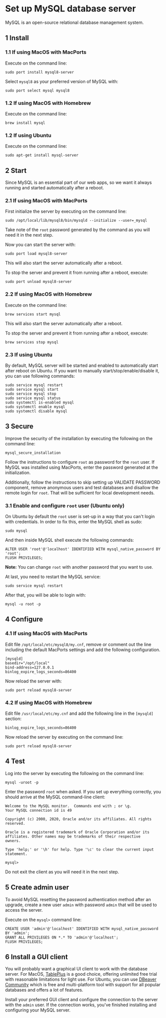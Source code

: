 # Set up MySQL database server

MySQL is an open-source relational database management system.

## 1 Install

### 1.1 If using MacOS with MacPorts

Execute on the command line:

```console
sudo port install mysql8-server
```

Select `mysql8` as your preferred version of MySQL with:

```console
sudo port select mysql mysql8
```

### 1.2 If using MacOS with Homebrew

Execute on the command line:

```console
brew install mysql
```

### 1.2 If using Ubuntu

Execute on the command line:

```console
sudo apt-get install mysql-server
```

## 2 Start

Since MySQL is an essential part of our web apps, so we want it always running
and started automatically after a reboot.

### 2.1 If using MacOS with MacPorts

First initialize the server by executing on the command line:

```console
sudo /opt/local/lib/mysql8/bin/mysqld --initialize --user=_mysql
```

Take note of the `root` password generated by the command as you will need it in
the next step.

Now you can start the server with:

```console
sudo port load mysql8-server
```

This will also start the server automatically after a reboot.

To stop the server and prevent it from running after a reboot, execute:

```console
sudo port unload mysql8-server
```

### 2.2 If using MacOS with Homebrew

Execute on the command line:

```console
brew services start mysql
```

This will also start the server automatically after a reboot.

To stop the server and prevent it from running after a reboot, execute:

```console
brew services stop mysql
```

### 2.3 If using Ubuntu

By default, MySQL server will be started and enabled to automatically
start after reboot on Ubuntu. If you want to manually start/stop/enable/disable
it, you can use following commands:

```console
sudo service mysql restart
sudo service mysql start
sudo service mysql stop
sudo service mysql status
sudo systemctl is-enabled mysql
sudo systemctl enable mysql
sudo systemctl disable mysql
```

## 3 Secure

Improve the security of the installation by executing the following on the
command line:

```console
mysql_secure_installation
```

Follow the instructions to configure `root` as password for the `root` user. If
MySQL was installed using MacPorts, enter the password generated at the
initialization.

Additionally, follow the instructions to skip setting up VALIDATE PASSWORD
component, remove anonymous users and test databases and disallow the remote
login for `root`. That will be sufficient for local development needs.

### 3.1 Enable and configure `root` user (Ubuntu only)

On Ubuntu by default the `root` user is set-up in a way that you can't login
with credentials. In order to fix this, enter the MySQL shell as sudo:

```console
sudo mysql
```

And then inside MySQL shell execute the following commands:

```mysql
ALTER USER 'root'@'localhost' IDENTIFIED WITH mysql_native_password BY 'root';
FLUSH PRIVILEGES;
```

**Note:** You can change `root` with another password that you want to use.

At last, you need to restart the MySQL service:

```console
sudo service mysql restart
```

After that, you will be able to login with:

```console
mysql -u root -p
```

## 4 Configure

### 4.1 If using MacOS with MacPorts

Edit file `/opt/local/etc/mysql8/my.cnf`, remove or comment out the line
including the default MacPorts settings and add the following configuration.

```dosini
[mysqld]
basedir="/opt/local"
bind-address=127.0.0.1
binlog_expire_logs_seconds=86400
```

Now reload the server with:

```console
sudo port reload mysql8-server
```

### 4.2 If using MacOS with Homebrew

Edit file `/usr/local/etc/my.cnf` and add the following line in the `[mysqld]`
section:

```dosini
binlog_expire_logs_seconds=86400
```

Now reload the server by executing on the command line:

```console
sudo port reload mysql8-server
```

## 4 Test

Log into the server by executing the following on the command line:

```console
mysql -uroot -p
```

Enter the password `root` when asked. If you set up everything correctly, you
should arrive at the MySQL command-line client:

```text
Welcome to the MySQL monitor.  Commands end with ; or \g.
Your MySQL connection id is 49

Copyright (c) 2000, 2020, Oracle and/or its affiliates. All rights reserved.

Oracle is a registered trademark of Oracle Corporation and/or its
affiliates. Other names may be trademarks of their respective
owners.

Type 'help;' or '\h' for help. Type '\c' to clear the current input statement.

mysql>
```

Do not exit the client as you will need it in the next step.

## 5 Create admin user

To avoid MySQL resetting the password authentication method after an upgrade,
create a new user `admin` with password `admin` that will be used to access the
server.

Execute on the `mysql>` command line:

```console
CREATE USER 'admin'@'localhost' IDENTIFIED WITH mysql_native_password BY 'admin';
GRANT ALL PRIVILEGES ON *.* TO 'admin'@'localhost';
FLUSH PRIVILEGES;
```

## 6 Install a GUI client

You will probably want a graphical UI client to work with the database server.
For MacOS, [TablePlus](https://tableplus.com/) is a good choice, offering
unlimited free trial with reasonable limitations for light use. For Ubuntu, you
can use [DBeaver Community](https://dbeaver.io/) which is free and multi-platform
tool with support for all popular databases and offers a lot of features.

Install your preferred GUI client and configure the connection to the server
with the `admin` user. If the connection works, you've finished installing and
configuring your MySQL server.
